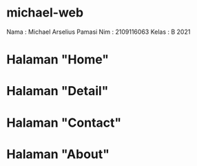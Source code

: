 # michael-web
Nama : Michael Arselius Pamasi
Nim : 2109116063
Kelas : B 2021

# Halaman "Home"
# Halaman "Detail"
# Halaman "Contact"
# Halaman "About"
